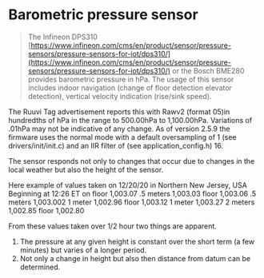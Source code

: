 # Barometric pressure sensor



> The Infineon DPS310 [https://www.infineon.com/cms/en/product/sensor/pressure-sensors/pressure-sensors-for-iot/dps310/](https://www.infineon.com/cms/en/product/sensor/pressure-sensors/pressure-sensors-for-iot/dps310/) or the  Bosch BME280 provides barometric pressure in hPa. The usage of this sensor includes indoor navigation (change of floor detection elevator detection), vertical velocity indication (rise/sink speed).

The Ruuvi Tag advertisement reports this with Rawv2 (format 05)in hundredths of hPa in the range to 500.00hPa to 1,100.00hPa. Variations of .01hPa may not be indicative of any change. As of version 2.5.9 the firmware uses the normal mode with a default oversampling of 1 (see drivers/init/init.c) and an IIR filter of (see application\_config.h) 16.

The sensor responds not only to changes that occur due to changes in the local weather but also the height of the sensor.

Here example of values taken on 12/20/20 in Northern New Jersey, USA Beginning at 12:26 ET on floor 1,003.07 .5 meters 1,003.03 floor 1,003.06 .5 meters 1,003.002 1 meter 1,002.96 floor 1,003.12 1 meter 1,003.27 2 meters 1,002.85 floor 1,002.80

From these values taken over 1/2 hour two things are apparent.

1. The pressure at any given height is constant over the short term (a few minutes) but varies of a longer period.
2. Not only a change in height but also then distance from datum can be determined.
